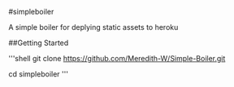 #simpleboiler

A simple boiler for deplying static assets to heroku

##Getting Started

'''shell
git clone https://github.com/Meredith-W/Simple-Boiler.git

cd simpleboiler
'''